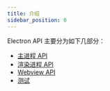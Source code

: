 ```yaml
---
title: 介绍
sidebar_position: 0
---
```


Electron API 主要分为如下几部分：
- [主进程 API](/docs/apis/runtime/electron/main-process/runtime)
- [渲染进程 API](/docs/apis/runtime/electron/render-process/call-main)
- [Webview API](/docs/apis/runtime/electron/webview-process/index)
- [测试](/docs/apis/runtime/electron/tests/test)
